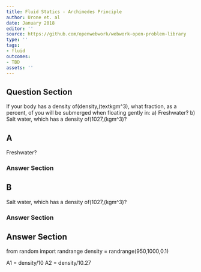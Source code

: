 ```yaml
---
title: Fluid Statics - Archimedes Principle
author: Urone et. al
date: January 2018
editor: ''
source: https://github.com/openwebwork/webwork-open-problem-library
type: ''
tags:
- fluid
outcomes:
- TBD
assets: ''
---
```


## Question Section 

If your body has a density of(density,(textkgm^3), what fraction, as a percent, of you will be submerged when floating gently in: 
a) Freshwater?
b) Salt water, which has a density of(1027,(kgm^3)?
## A
Freshwater?
### Answer Section
## B
Salt water, which has a density of(1027,(kgm^3)?
### Answer Section


## Answer Section

from random import randrange
density = randrange(950,1000,0.1)

A1 = density/10
A2 = density/10.27